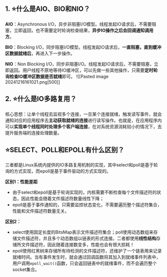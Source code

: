 ## 1. ⭐什么是AIO、BIO和NIO？
**AIO**：Asynchronous I/O，异步非阻塞I/O模型。线程发起IO请求后，不需要阻塞，立即返回，也不需要定时轮询检查结果，**异步IO操作之后会回调通知调用方**。

**BIO**：Blocking I/O，同步阻塞I/O模型。线程发起IO请求后，**一直阻塞，直到缓冲区数据就绪后**，再进入下一步操作。

**NIO**：Non Blocking I/O，同步非阻塞I/O。线程发起IO请求后，不需要阻塞，立即返回。用户线程不原地等待IO缓冲区，可以先做一些其他操作，只需要**定时轮询检查IO缓冲区数据是否就绪**即可。
![[Pasted image 20241216161021.png|500]]

## 2. ⭐什么是IO多路复用？
核心思想：让单个线程去监视多个连接，一旦某个连接就绪，触发读写事件，就会通知对应的应用程序去**主动获取就绪的连接**进行读写操作。也就是，在应用程序内可以**实现单个线程同时处理多个客户端连接**，在对系统资源消耗较小的情况下，去提升服务端的连接处理数量。

## ⭐SELECT、POLL和EPOLL有什么区别？
三者都是Linux系统内提供的IO多路复用机制的实现，其中select和poll是基于轮询的方式实现，而epoll是基于事件驱动的方式实现的。 

**区别1：性能差距**
- 由于select和epoll是基于轮询实现的，内核需要不断检查每个文件描述符的状态，因此性能会随着文件描述符数量线性下降；
- epoll是基于事件通知的，只需要监控状态变化，不需要遍历整个描述符集合，性能和文件描述符数量无关。

**区别2：**
- select使用固定长度的BitsMap表示文件描述符集合；poll使用动态数组来存储文件描述符，并且多个动态数组以链表的形式连接。二者都使用**线性结构**存储所文件描述符，因此随着连接数变多，性能也会有很大损耗！
- epoll使用红黑树来存储所有待检测的文件描述符，还维护了一个链表用来记录就绪时间。当有事件发生时，就会通过回调函数将其加入到就绪事件列表中，用户调用`epoll_wait()`函数，只会返回链表中的就绪事件，而不会遍历整个socket集合。